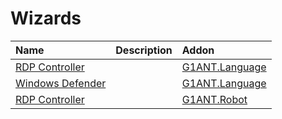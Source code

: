 # Wizards

| Name | Description | Addon |
| :--- | :--- | :--- |
| [RDP Controller](https://github.com/G1ANT-Robot/G1ANT.Language/blob/master/G1ANT.Language/Wizards/RdpControllerWizard.md) |  | [G1ANT.Language](https://github.com/G1ANT-Robot/G1ANT.Language/blob/master/G1ANT.Language/Addon.md) |
| [Windows Defender](https://github.com/G1ANT-Robot/G1ANT.Language/blob/master/G1ANT.Language/Wizards/WindowsDefenderWizard.md) |  | [G1ANT.Language](https://github.com/G1ANT-Robot/G1ANT.Language/blob/master/G1ANT.Language/Addon.md) |
| [RDP Controller](https://github.com/G1ANT-Robot/G1ANT.Robot/blob/master/G1ANT.Robot/Wizards/RdpControllerWizard.md) |  | [G1ANT.Robot](https://github.com/G1ANT-Robot/G1ANT.Robot/blob/master/G1ANT.Robot/Addon.md) |

